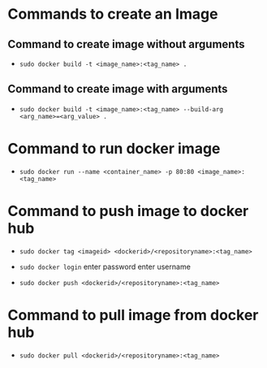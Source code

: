 # Commands to create an Image

## Command to create image without arguments

- `sudo docker build -t <image_name>:<tag_name> .`

## Command to create image with arguments

- `sudo docker build -t <image_name>:<tag_name> --build-arg <arg_name>=<arg_value> .`


# Command to run docker image

- `sudo docker run --name <container_name> -p 80:80 <image_name>:<tag_name>`

# Command to push image to docker hub

- `sudo docker tag <imageid> <dockerid>/<repositoryname>:<tag_name>`

- `sudo docker login`
enter password
enter username

- `sudo docker push <dockerid>/<repositoryname>:<tag_name>`

# Command to pull image from docker hub

- `sudo docker pull <dockerid>/<repositoryname>:<tag_name>`